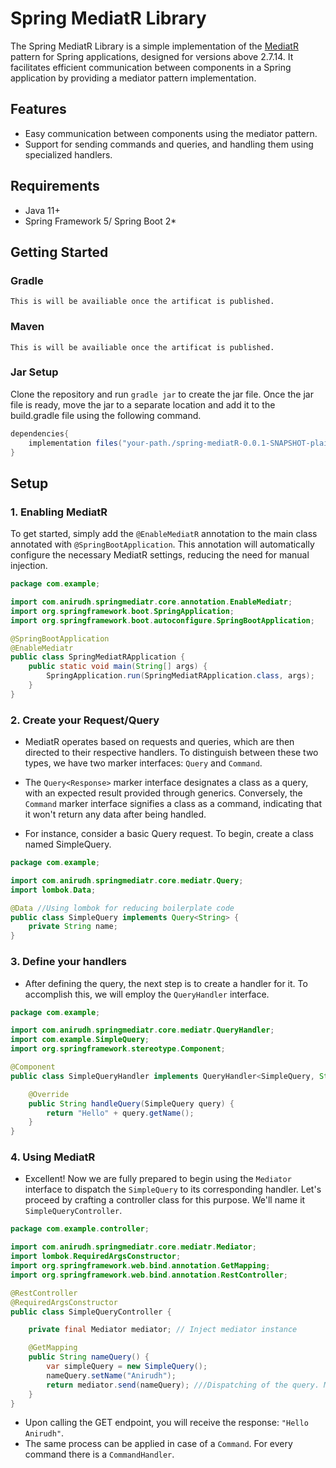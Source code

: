 # Spring MediatR Library

The Spring MediatR Library is a simple implementation of the [MediatR](https://github.com/jbogard/MediatR) pattern for
Spring applications, designed for versions above 2.7.14. It facilitates efficient communication between components in a
Spring application by providing a mediator pattern implementation.

## Features

- Easy communication between components using the mediator pattern.
- Support for sending commands and queries, and handling them using specialized handlers.

## Requirements

* Java 11+
* Spring Framework 5/ Spring Boot 2*

## Getting Started

### Gradle

    This is will be availiable once the artificat is published.

### Maven

    This is will be availiable once the artificat is published.

### Jar Setup

Clone the repository and run ```gradle jar``` to create the jar file. Once the jar file is ready, move the jar to a
separate location and add it to the build.gradle file using the following command.

```gradle
dependencies{
    implementation files("your-path./spring-mediatR-0.0.1-SNAPSHOT-plain.jar")
}
```

## Setup

### 1. Enabling MediatR

To get started, simply add the ```@EnableMediatR``` annotation to the main class annotated
with ```@SpringBootApplication```. This annotation will automatically configure the necessary MediatR settings, reducing
the need for manual injection.

```java
package com.example;

import com.anirudh.springmediatr.core.annotation.EnableMediatr;
import org.springframework.boot.SpringApplication;
import org.springframework.boot.autoconfigure.SpringBootApplication;

@SpringBootApplication
@EnableMediatr
public class SpringMediatRApplication {
    public static void main(String[] args) {
        SpringApplication.run(SpringMediatRApplication.class, args);
    }
}
```

### 2. Create your Request/Query

* MediatR operates based on requests and queries, which are then directed to their respective handlers. To distinguish
  between these two types, we have two marker interfaces: ```Query``` and ```Command```.

* The ```Query<Response>``` marker interface designates a class as a query, with an expected result provided through
  generics.
  Conversely, the ```Command``` marker interface signifies a class as a command, indicating that it won't return any
  data after
  being handled.

* For instance, consider a basic Query request. To begin, create a class named SimpleQuery.

```java
package com.example;

import com.anirudh.springmediatr.core.mediatr.Query;
import lombok.Data;

@Data //Using lombok for reducing boilerplate code
public class SimpleQuery implements Query<String> {
    private String name;
}
```

### 3. Define your handlers

* After defining the query, the next step is to create a handler for it. To accomplish this, we will employ the
  ```QueryHandler``` interface.

```java
package com.example;

import com.anirudh.springmediatr.core.mediatr.QueryHandler;
import com.example.SimpleQuery;
import org.springframework.stereotype.Component;

@Component
public class SimpleQueryHandler implements QueryHandler<SimpleQuery, String> {

    @Override
    public String handleQuery(SimpleQuery query) {
        return "Hello" + query.getName();
    }
}
```

### 4. Using MediatR

* Excellent! Now we are fully prepared to begin using the ```Mediator``` interface to dispatch the ```SimpleQuery``` to
  its
  corresponding handler. Let's proceed by crafting a controller class for this purpose. We'll name it
  ```SimpleQueryController```.

```java
package com.example.controller;

import com.anirudh.springmediatr.core.mediatr.Mediator;
import lombok.RequiredArgsConstructor;
import org.springframework.web.bind.annotation.GetMapping;
import org.springframework.web.bind.annotation.RestController;

@RestController
@RequiredArgsConstructor
public class SimpleQueryController {

    private final Mediator mediator; // Inject mediator instance 

    @GetMapping
    public String nameQuery() {
        var simpleQuery = new SimpleQuery();
        nameQuery.setName("Anirudh");
        return mediator.send(nameQuery); ///Dispatching of the query. MediatR will automatically locate the handler and return's after execution.
    }
}

```

* Upon calling the GET endpoint, you will receive the response: ```"Hello Anirudh"```.
* The same process can be applied in case of a ```Command```. For every command there is a ```CommandHandler```.



